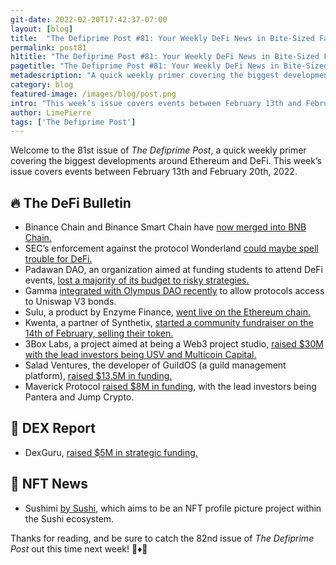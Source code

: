 ```yaml
---
git-date: 2022-02-20T17:42:37-07:00
layout: [blog]
title:  "The Defiprime Post #81: Your Weekly DeFi News in Bite-Sized Fashion"
permalink: post81
h1title: "The Defiprime Post #81: Your Weekly DeFi News in Bite-Sized Fashion"
pagetitle: "The Defiprime Post #81: Your Weekly DeFi News in Bite-Sized Fashion"
metadescription: "A quick weekly primer covering the biggest developments around Ethereum and DeFi. This week’s issue covers events between February 13th and February 20th, 2022"
category: blog
featured-image: /images/blog/post.png
intro: "This week’s issue covers events between February 13th and February 20th, 2022"
author: LimePierre
tags: ['The Defiprime Post']
---
```


Welcome to the 81st issue of _The Defiprime Post_, a quick weekly primer covering the biggest developments around Ethereum and DeFi. This week’s issue covers events between February 13th and February 20th, 2022.


## 🔥 The DeFi Bulletin

* Binance Chain and Binance Smart Chain have [now merged into BNB Chain.](https://www.binance.com/en/support/announcement/854415cf3d214371a7b60cf01ead0918)
* SEC’s enforcement against the protocol Wonderland [could maybe spell trouble for DeFi. ](https://www.coindesk.com/policy/2022/02/14/sec-enforcement-against-wonderland-could-mean-trouble-for-defi/)
* Padawan DAO, an organization aimed at funding students to attend DeFi events, [lost a majority of its budget to risky strategies. ](https://www.theblockcrypto.com/post/134287/dao-students-funding-crypto-events-budget-management?utm_source=twitter&utm_medium=social&s=09)
* Gamma [integrated with Olympus DAO recently](https://gammastrategies.medium.com/gamma-integrates-with-olympus-pro-for-uniswap-v3-bonds-204ad2571ca5) to allow protocols access to Uniswap V3 bonds.
* Sulu, a product by Enzyme Finance, [went live on the Ethereum chain.](https://medium.com/enzymefinance/enzymes-sulu-is-live-62721f3b2bb8)  
* Kwenta, a partner of Synthetix, [started a community fundraiser on the 14th of February, selling their token.](https://blog.kwenta.io/kwenta-aelin-community-raise/) 
* 3Box Labs, a project aimed at being a Web3 project studio, [raised $30M with the lead investors being USV and Multicoin Capital. ](https://www.coindesk.com/business/2022/02/16/usv-multicoin-lead-30m-raise-for-3boxs-ceramic-data-network/?s=09)
* Salad Ventures, the developer of GuildOS (a guild management platform), [raised $13.5M in funding.](https://venturebeat.com/2022/02/11/salad-ventures-raises-13m-to-build-guildos-platform-for-p2e-gaming/)  
* Maverick Protocol [raised $8M in funding](https://medium.com/maverick-protocol/pantera-jump-crypto-circle-and-gemini-backing-maverick-protocols-8-million-strategic-round-c37f9aa1a97d), with the lead investors being Pantera and Jump Crypto. 


## 💱 DEX Report

* DexGuru, [raised $5M in strategic funding.](https://blog.dex.guru/round2) 


## 💎 NFT News

* Sushimi [by Sushi,](https://forum.sushi.com/t/introducing-sushimi-sushis-nft-pfp-project/9534) which aims to be an NFT profile picture project within the Sushi ecosystem. 

Thanks for reading, and be sure to catch the 82nd issue of _The Defiprime Post_ out this time next week! 👋♦️👋
